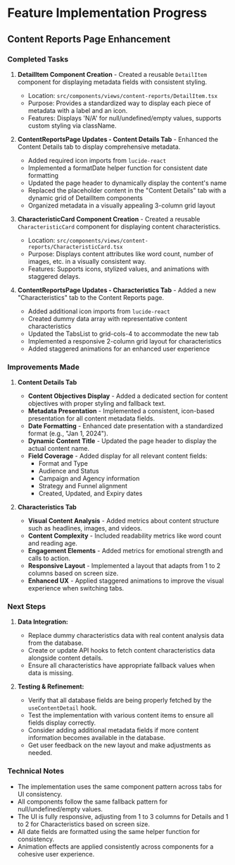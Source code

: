 # Feature Implementation Progress

## Content Reports Page Enhancement

### Completed Tasks

1. **DetailItem Component Creation** - Created a reusable `DetailItem` component for displaying metadata fields with consistent styling.
   - Location: `src/components/views/content-reports/DetailItem.tsx`
   - Purpose: Provides a standardized way to display each piece of metadata with a label and an icon.
   - Features: Displays 'N/A' for null/undefined/empty values, supports custom styling via className.

2. **ContentReportsPage Updates - Content Details Tab** - Enhanced the Content Details tab to display comprehensive metadata.
   - Added required icon imports from `lucide-react`
   - Implemented a formatDate helper function for consistent date formatting
   - Updated the page header to dynamically display the content's name
   - Replaced the placeholder content in the "Content Details" tab with a dynamic grid of DetailItem components
   - Organized metadata in a visually appealing 3-column grid layout

3. **CharacteristicCard Component Creation** - Created a reusable `CharacteristicCard` component for displaying content characteristics.
   - Location: `src/components/views/content-reports/CharacteristicCard.tsx`
   - Purpose: Displays content attributes like word count, number of images, etc. in a visually consistent way.
   - Features: Supports icons, stylized values, and animations with staggered delays.

4. **ContentReportsPage Updates - Characteristics Tab** - Added a new "Characteristics" tab to the Content Reports page.
   - Added additional icon imports from `lucide-react`
   - Created dummy data array with representative content characteristics
   - Updated the TabsList to grid-cols-4 to accommodate the new tab
   - Implemented a responsive 2-column grid layout for characteristics
   - Added staggered animations for an enhanced user experience

### Improvements Made

1. **Content Details Tab**
   - **Content Objectives Display** - Added a dedicated section for content objectives with proper styling and fallback text.
   - **Metadata Presentation** - Implemented a consistent, icon-based presentation for all content metadata fields.
   - **Date Formatting** - Enhanced date presentation with a standardized format (e.g., "Jan 1, 2024").
   - **Dynamic Content Title** - Updated the page header to display the actual content name.
   - **Field Coverage** - Added display for all relevant content fields:
      - Format and Type
      - Audience and Status
      - Campaign and Agency information
      - Strategy and Funnel alignment
      - Created, Updated, and Expiry dates

2. **Characteristics Tab**
   - **Visual Content Analysis** - Added metrics about content structure such as headlines, images, and videos.
   - **Content Complexity** - Included readability metrics like word count and reading age.
   - **Engagement Elements** - Added metrics for emotional strength and calls to action.
   - **Responsive Layout** - Implemented a layout that adapts from 1 to 2 columns based on screen size.
   - **Enhanced UX** - Applied staggered animations to improve the visual experience when switching tabs.

### Next Steps

1. **Data Integration:**
   - Replace dummy characteristics data with real content analysis data from the database.
   - Create or update API hooks to fetch content characteristics data alongside content details.
   - Ensure all characteristics have appropriate fallback values when data is missing.

2. **Testing & Refinement:**
   - Verify that all database fields are being properly fetched by the `useContentDetail` hook.
   - Test the implementation with various content items to ensure all fields display correctly.
   - Consider adding additional metadata fields if more content information becomes available in the database.
   - Get user feedback on the new layout and make adjustments as needed.

### Technical Notes

- The implementation uses the same component pattern across tabs for UI consistency.
- All components follow the same fallback pattern for null/undefined/empty values.
- The UI is fully responsive, adjusting from 1 to 3 columns for Details and 1 to 2 for Characteristics based on screen size.
- All date fields are formatted using the same helper function for consistency.
- Animation effects are applied consistently across components for a cohesive user experience.
